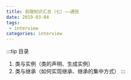 ```yaml
---
title: 前端知识汇总（七）——通信
date: 2019-03-04
tags:
 - interview        
categories: interview
---
```


:::tip 目录
1. 类与实例（类的声明、生成实例）
2. 类与继承（如何实现继承、继承的集中方式）
:::

